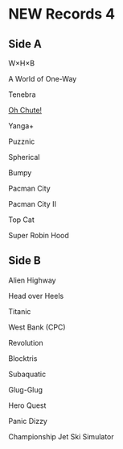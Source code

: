 # NEW Records 4

## Side A

W×H×B

A World of One-Way

Tenebra

[Oh Chute!](../o/sg-ohchute.md)

Yanga+

Puzznic

Spherical

Bumpy

Pacman City

Pacman City II

Top Cat

Super Robin Hood

## Side B

Alien Highway

Head over Heels

Titanic

West Bank (CPC)

Revolution

Blocktris

Subaquatic

Glug-Glug

Hero Quest

Panic Dizzy

Championship Jet Ski Simulator